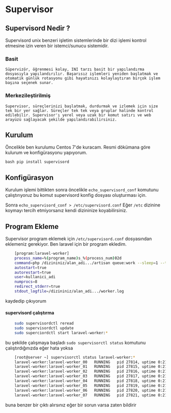 # Supervisor
## Supervisord Nedir ? 
Supervisord unix benzeri işletim sistemlerinde bir dizi işlemi kontrol etmesine izin veren bir istemci/sunucu sistemidir.

### Basit

    Süpervizör, öğrenmesi kolay, INI tarzı basit bir yapılandırma dosyasıyla yapılandırılır. Başarısız işlemleri yeniden başlatmak ve otomatik günlük rotasyonu gibi hayatınızı kolaylaştıran birçok işlem başına seçenek sunar.

### Merkezileştirilmiş

    Supervisor, süreçlerinizi başlatmak, durdurmak ve izlemek için size tek bir yer sağlar. Süreçler tek tek veya gruplar halinde kontrol edilebilir. Supervisor'ı yerel veya uzak bir komut satırı ve web arayüzü sağlayacak şekilde yapılandırabilirsiniz.
    
## Kurulum 
Öncelikle ben kurulumu Centos 7'de kuracam. Resmi dökümana göre kulurum ve konfigürasyonu yapıyorum.

```bash pip install supervisord```

## Konfigürasyon
Kurulum işlemi bittikten sonra öncelikle ```echo_supervisord_conf``` komutunu çalıştırıyoruz bu komut supervisord konfig dosyası oluşturması için.

Sonra ```echo_supervisord_conf > /etc/supervisord.conf``` Eğer ```/etc``` dizinine koymayı tercih etmiyorsanız kendi dizininize koyabilirsiniz.

## Program Ekleme
Supervisor program eklemek için ```/etc/supervisord.conf```  dosyasından eklemeniz gerekiyor. Ben laravel için bir program ekledim.
```bash
    [program:laravel-worker]
    process_name=%(program_name)s_%(process_num)02d
    command=php /dizininiz/alan_adi.../artisan queue:work --sleep=1 --tries=10
    autostart=true
    autorestart=true
    user=kullanici_adi
    numprocs=8
    redirect_stderr=true
    stdout_logfile=/dizininiz/alan_adi.../worker.log

```
kaydedip çıkıyorum

#### supervisord çalıştırma
```bash 
    sudo supervisordctl reread
    sudo supervisordctl update
    sudo superciordctl start laravel-worker:*
```
bu şekilde çalışmaya başladı 
```sudo supervisorctl status``` komutunu çalıştırdığınızda eğer hata yoksa
```bash
    [root@server ~] supervisorctl status laravel-worker:*
    laravel-worker:laravel-worker_00   RUNNING   pid 27814, uptime 0:21:31
    laravel-worker:laravel-worker_01   RUNNING   pid 27815, uptime 0:21:31
    laravel-worker:laravel-worker_02   RUNNING   pid 27816, uptime 0:21:31
    laravel-worker:laravel-worker_03   RUNNING   pid 27817, uptime 0:21:31
    laravel-worker:laravel-worker_04   RUNNING   pid 27818, uptime 0:21:31
    laravel-worker:laravel-worker_05   RUNNING   pid 27819, uptime 0:21:31
    laravel-worker:laravel-worker_06   RUNNING   pid 27820, uptime 0:21:31
    laravel-worker:laravel-worker_07   RUNNING   pid 27821, uptime 0:21:31

```
buna benzer bir çıktı alırsınız eğer bir sorun varsa zaten bildirir